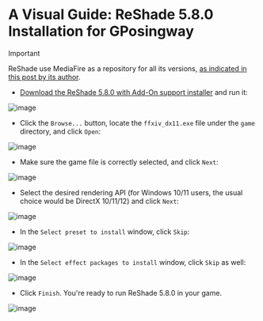 # A Visual Guide: ReShade 5.8.0 Installation for GPosingway

> [!IMPORTANT]
> ReShade use MediaFire as a repository for all its versions, [as indicated in this post by its author](https://reshade.me/forum/general-discussion/2207-older-versions).

- [Download the ReShade 5.8.0 with Add-On support installer](https://www.mediafire.com/file/ld302lmswv2dx1k/ReShade_Setup_5.8.0_Addon.exe/file) and run it:
  
![image](https://github.com/gposingway/gposingway/assets/18711130/6a57b0d1-5684-441b-94b3-01254d38095a)

- Click the `Browse...` button, locate the `ffxiv_dx11.exe` file under the `game` directory, and click `Open`:
  
![image](https://github.com/gposingway/gposingway/assets/18711130/433815f2-3648-4efd-b8c3-18786bd1a657)

- Make sure the game file is correctly selected, and click `Next`:

![image](https://github.com/gposingway/gposingway/assets/18711130/8d8062b8-cbe4-4d9c-bcaf-c252c20d2faf)

- Select the desired rendering API (for Windows 10/11 users, the usual choice would be DirectX 10/11/12) and click `Next`:

![image](https://github.com/gposingway/gposingway/assets/18711130/45358023-2100-455c-9619-7c04f5487b4d)

- In the `Select preset to install` window, click `Skip`:

![image](https://github.com/gposingway/gposingway/assets/18711130/c458f994-5b5e-495f-9c4e-04122a63b4a6)

- In the `Select effect packages to install` window, click `Skip` as well:

![image](https://github.com/gposingway/gposingway/assets/18711130/0ff6a3ae-32f4-408a-935a-db9c8d30fb89)

- Click `Finish`. You're ready to run ReShade 5.8.0 in your game.

![image](https://github.com/gposingway/gposingway/assets/18711130/9ab2bf1f-a809-4130-aea7-0f767e8dbe84)
